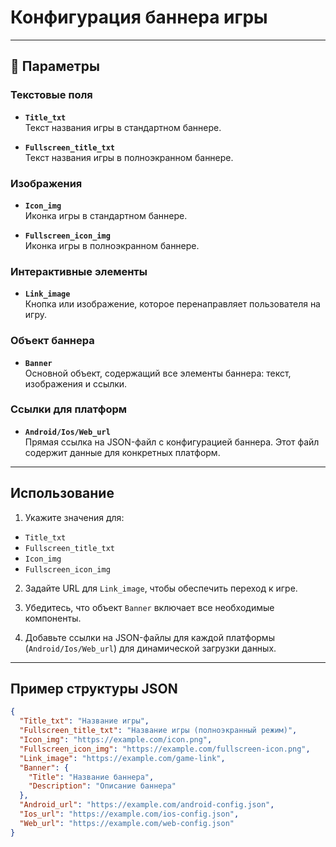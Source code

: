 #  Конфигурация баннера игры


---

## 📄 Параметры

### **Текстовые поля**
- **`Title_txt`**  
   Текст названия игры в стандартном баннере.

- **`Fullscreen_title_txt`**  
   Текст названия игры в полноэкранном баннере.

### **Изображения**
- **`Icon_img`**  
   Иконка игры в стандартном баннере.

- **`Fullscreen_icon_img`**  
   Иконка игры в полноэкранном баннере.

### **Интерактивные элементы**
- **`Link_image`**  
   Кнопка или изображение, которое перенаправляет пользователя на игру.

### **Объект баннера**
- **`Banner`**  
   Основной объект, содержащий все элементы баннера: текст, изображения и ссылки.

### **Ссылки для платформ**
- **`Android/Ios/Web_url`**  
   Прямая ссылка на JSON-файл с конфигурацией баннера. Этот файл содержит данные для конкретных платформ.

---

##  Использование
1.  Укажите значения для:
   - `Title_txt`
   - `Fullscreen_title_txt`
   - `Icon_img`
   - `Fullscreen_icon_img`

2. Задайте URL для `Link_image`, чтобы обеспечить переход к игре.

3. Убедитесь, что объект `Banner` включает все необходимые компоненты.

4. Добавьте ссылки на JSON-файлы для каждой платформы (`Android/Ios/Web_url`) для динамической загрузки данных.

---

## Пример структуры JSON

```json
{
  "Title_txt": "Название игры",
  "Fullscreen_title_txt": "Название игры (полноэкранный режим)",
  "Icon_img": "https://example.com/icon.png",
  "Fullscreen_icon_img": "https://example.com/fullscreen-icon.png",
  "Link_image": "https://example.com/game-link",
  "Banner": {
    "Title": "Название баннера",
    "Description": "Описание баннера"
  },
  "Android_url": "https://example.com/android-config.json",
  "Ios_url": "https://example.com/ios-config.json",
  "Web_url": "https://example.com/web-config.json"
}
